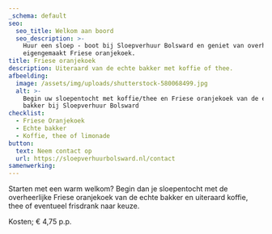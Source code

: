 ```yaml
---
_schema: default
seo:
  seo_title: Welkom aan boord
  seo_description: >-
    Huur een sloep - boot bij Sloepverhuur Bolsward en geniet van overheerlijk
    eigengemaakt Friese oranjekoek.
title: Friese oranjekoek
description: Uiteraard van de echte bakker met koffie of thee.
afbeelding:
  image: /assets/img/uploads/shutterstock-580068499.jpg
  alt: >-
    Begin uw sloepentocht met koffie/thee en Friese oranjekoek van de echte
    bakker bij Sloepverhuur Bolsward
checklist:
  - Friese Oranjekoek
  - Echte bakker
  - Koffie, thee of limonade
button:
  text: Neem contact op
  url: https://sloepverhuurbolsward.nl/contact
samenwerking:
---
```


Starten met een warm welkom? Begin dan je sloepentocht met de overheerlijke Friese oranjekoek van de echte bakker en uiteraard koffie, thee of eventueel frisdrank naar keuze.&nbsp;

Kosten; € 4,75 p.p.
